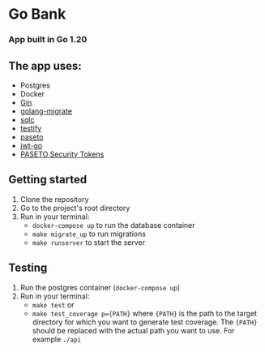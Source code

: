 # Go Bank

### App built in Go 1.20

## The app uses:
- Postgres
- Docker
- [Gin](https://github.com/gin-gonic/gin)
- [golang-migrate](https://github.com/golang-migrate/migrate)
- [sqlc](https://github.com/kyleconroy/sqlc)
- [testify](https://github.com/stretchr/testify)
- [paseto](https://github.com/o1egl/paseto)
- [jwt-go](https://github.com/dgrijalva/jwt-go)
- [PASETO Security Tokens](github.com/o1egl/paseto)

## Getting started
1. Clone the repository
2. Go to the project's root directory
3. Run in your terminal:
    - `docker-compose up` to run the database container
    - `make migrate_up` to run migrations
    - `make runserver` to start the server

## Testing
1. Run the postgres container (`docker-compose up`)
2. Run in your terminal:
    - `make test`
   or
    - `make test_coverage p={PATH}` where `{PATH}` is the path to the target directory for which you want to generate test coverage. The `{PATH}` should be replaced with the actual path you want to use. For example `./api`

